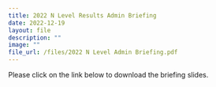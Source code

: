 ```yaml
---
title: 2022 N Level Results Admin Briefing
date: 2022-12-19
layout: file
description: ""
image: ""
file_url: /files/2022 N Level Admin Briefing.pdf
---
```


Please click on the link below to download the briefing slides.